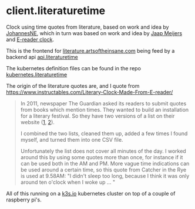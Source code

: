 # client.literaturetime

Clock using time quotes from literature, based on work and idea by [JohannesNE](https://github.com/JohannesNE/literature-clock), which in turn was based on work and idea by [Jaap Meijers](http://www.eerlijkemedia.nl/) and [E-reader clock](https://www.instructables.com/id/Literary-Clock-Made-From-E-reader/).

This is the frontend for [literature.artsoftheinsane.com](https://literature.artsoftheinsane.com) being feed by a backend api [api.literaturetime](https://github.com/blomma/api.literaturetime)

The kubernetes definition files can be found in the repo [kubernetes.literaturetime](https://github.com/blomma/kubernetes.literaturetime)

The origin of the literature quotes are, and I quote from https://www.instructables.com/Literary-Clock-Made-From-E-reader/

> In 2011, newspaper The Guardian asked its readers to submit quotes from books which mention times. They wanted to build an installation for a literary festival. So they have two versions of a list on their website ([1](https://www.theguardian.com/books/table/2011/apr/21/literary-clock?CMP=twt_gu), [2](https://www.guardian.co.uk/books/booksblog/2011/apr/15/christian-marclay-the-clock-literature)).
>
> I combined the two lists, cleaned them up, added a few times I found myself, and turned them into one CSV file.
>
> Unfortunately the list does not cover all minutes of the day. I worked around this by using some quotes more than once, for instance if it can be used both in the AM and PM. More vague time indications can be used around a certain time, so this quote from Catcher in the Rye is used at 9.58AM: "I didn't sleep too long, because I think it was only around ten o'clock when I woke up ... "

All of this running on a [k3s.io](https://k3s.io) kubernetes cluster on top of a couple of raspberry pi's.
